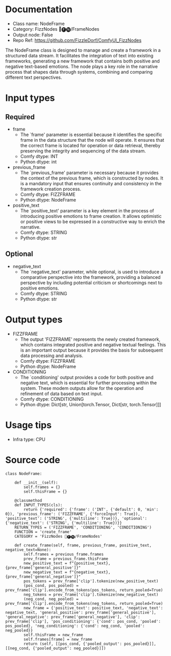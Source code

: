 # Documentation
- Class name: NodeFrame
- Category: FizzNodes 📅🅕🅝/FrameNodes
- Output node: False
- Repo Ref: https://github.com/FizzleDorf/ComfyUI_FizzNodes

The NodeFrame class is designed to manage and create a framework in a structured data stream. It facilitates the integration of text into existing frameworks, generating a new framework that contains both positive and negative text-based emotions. The node plays a key role in the narrative process that shapes data through systems, combining and comparing different text perspectives.

# Input types
## Required
- frame
    - The `frame' parameter is essential because it identifies the specific frame in the data structure that the node will operate. It ensures that the correct frame is located for operation or data retrieval, thereby preserving the integrity and sequencing of the data stream.
    - Comfy dtype: INT
    - Python dtype: int
- previous_frame
    - The `previous_frame' parameter is necessary because it provides the context of the previous frame, which is constructed by nodes. It is a mandatory input that ensures continuity and consistency in the framework creation process.
    - Comfy dtype: FIZZFRAME
    - Python dtype: NodeFrame
- positive_text
    - The `positive_text' parameter is a key element in the process of introducing positive emotions to frame creation. It allows optimistic or positive views to be expressed in a constructive way to enrich the narrative.
    - Comfy dtype: STRING
    - Python dtype: str
## Optional
- negative_text
    - The `negative_text' parameter, while optional, is used to introduce a comparative perspective into the framework, providing a balanced perspective by including potential criticism or shortcomings next to positive emotions.
    - Comfy dtype: STRING
    - Python dtype: str

# Output types
- FIZZFRAME
    - The output 'FIZZFRAME' represents the newly created framework, which contains integrated positive and negative textual feelings. This is an important output because it provides the basis for subsequent data processing and analysis.
    - Comfy dtype: FIZZFRAME
    - Python dtype: NodeFrame
- CONDITIONING
    - The `conditioning' output provides a code for both positive and negative text, which is essential for further processing within the system. These modem outputs allow for the operation and refinement of data based on text input.
    - Comfy dtype: CONDITIONING
    - Python dtype: Dict[str, Union[torch.Tensor, Dict[str, torch.Tensor]]]

# Usage tips
- Infra type: CPU

# Source code
```
class NodeFrame:

    def __init__(self):
        self.frames = {}
        self.thisFrame = {}

    @classmethod
    def INPUT_TYPES(cls):
        return {'required': {'frame': ('INT', {'default': 0, 'min': 0}), 'previous_frame': ('FIZZFRAME', {'forceInput': True}), 'positive_text': ('STRING', {'multiline': True})}, 'optional': {'negative_text': ('STRING', {'multiline': True})}}
    RETURN_TYPES = ('FIZZFRAME', 'CONDITIONING', 'CONDITIONING')
    FUNCTION = 'create_frame'
    CATEGORY = 'FizzNodes 📅🅕🅝/FrameNodes'

    def create_frame(self, frame, previous_frame, positive_text, negative_text=None):
        self.frames = previous_frame.frames
        prev_frame = previous_frame.thisFrame
        new_positive_text = f"{positive_text}, {prev_frame['general_positive']}"
        new_negative_text = f"{negative_text}, {prev_frame['general_negative']}"
        pos_tokens = prev_frame['clip'].tokenize(new_positive_text)
        (pos_cond, pos_pooled) = prev_frame['clip'].encode_from_tokens(pos_tokens, return_pooled=True)
        neg_tokens = prev_frame['clip'].tokenize(new_negative_text)
        (neg_cond, neg_pooled) = prev_frame['clip'].encode_from_tokens(neg_tokens, return_pooled=True)
        new_frame = {'positive_text': positive_text, 'negative_text': negative_text, 'general_positive': prev_frame['general_positive'], 'general_negative': prev_frame['general_negative'], 'clip': prev_frame['clip'], 'pos_conditioning': {'cond': pos_cond, 'pooled': pos_pooled}, 'neg_conditioning': {'cond': neg_cond, 'pooled': neg_pooled}}
        self.thisFrame = new_frame
        self.frames[frame] = new_frame
        return (self, [[pos_cond, {'pooled_output': pos_pooled}]], [[neg_cond, {'pooled_output': neg_pooled}]])
```